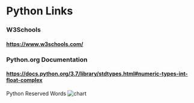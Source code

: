# Python Links

### W3Schools 
#### https://www.w3schools.com/

### Python.org Documentation
#### https://docs.python.org/3.7/library/stdtypes.html#numeric-types-int-float-complex

Python Reserved Words ![chart]()
